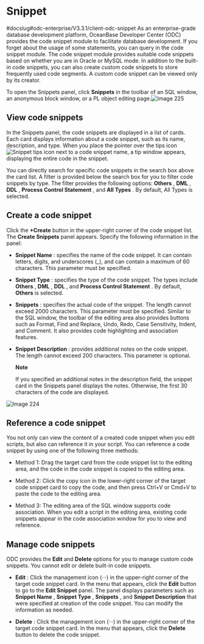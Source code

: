 Snippet 
============================
#docslug#odc-enterprise/V3.3.1/client-odc-snippet
As an enterprise-grade database development platform, OceanBase Developer Center (ODC) provides the code snippet module to facilitate database development. If you forget about the usage of some statements, you can query in the code snippet module. The code snippet module provides suitable code snippets based on whether you are in Oracle or MySQL mode. In addition to the built-in code snippets, you can also create custom code snippets to store frequently used code segments. A custom code snippet can be viewed only by its creator. 

To open the Snippets panel, click **Snippets** in the toolbar of an SQL window, an anonymous block window, or a PL object editing page.![Image 225](https://help-static-aliyun-doc.aliyuncs.com/assets/img/en-US/3143849361/p242639.png)

View code snippets 
---------------------------------------

In the Snippets panel, the code snippets are displayed in a list of cards. Each card displays information about a code snippet, such as its name, description, and type. When you place the pointer over the tips icon![Snippet tips icon](https://help-static-aliyun-doc.aliyuncs.com/assets/img/en-US/3143849361/p325006.png) next to a code snippet name, a tip window appears, displaying the entire code in the snippet. 

You can directly search for specific code snippets in the search box above the card list. A filter is provided below the search box for you to filter code snippets by type. The filter provides the following options: **Others** , **DML** , **DDL** , **Process Control Statement** , and **All Types** . By default, All Types is selected.

Create a code snippet 
------------------------------------------

Click the **+Create** button in the upper-right corner of the code snippet list. The **Create Snippets** panel appears. Specify the following information in the panel:

* **Snippet Name** : specifies the name of the code snippet. It can contain letters, digits, and underscores (_), and can contain a maximum of 60 characters. This parameter must be specified.

  

* **Snippet Type** : specifies the type of the code snippet. The types include **Others** , **DML** , **DDL** , and **Process Control Statement** . By default, **Others** is selected.

  

* **Snippets** : specifies the actual code of the snippet. The length cannot exceed 2000 characters. This parameter must be specified. Similar to the SQL window, the toolbar of the editing area also provides buttons such as Format, Find and Replace, Undo, Redo, Case Sensitivity, Indent, and Comment. It also provides code highlighting and association features.

  

* **Snippet Description** : provides additional notes on the code snippet. The length cannot exceed 200 characters. This parameter is optional. 

  **Note**

  

  If you specified an additional notes in the description field, the snippet card in the Snippets panel displays the notes. Otherwise, the first 30 characters of the code are displayed.
  




![Image 224](https://help-static-aliyun-doc.aliyuncs.com/assets/img/en-US/3143849361/p242637.png)

Reference a code snippet 
---------------------------------------------

You not only can view the content of a created code snippet when you edit scripts, but also can reference it in your script. You can reference a code snippet by using one of the following three methods:

* Method 1: Drag the target card from the code snippet list to the editing area, and the code in the code snippet is copied to the editing area.

  

* Method 2: Click the copy icon in the lower-right corner of the target code snippet card to copy the code, and then press Ctrl+V or Cmd+V to paste the code to the editing area.

  

* Method 3: The editing area of the SQL window supports code association. When you edit a script in the editing area, existing code snippets appear in the code association window for you to view and reference.

  




Manage code snippets 
-----------------------------------------

ODC provides the **Edit** and **Delete** options for you to manage custom code snippets. You cannot edit or delete built-in code snippets. 

* **Edit** : Click the management icon (···) in the upper-right corner of the target code snippet card. In the menu that appears, click the **Edit** button to go to the **Edit Snippet** panel. The panel displays parameters such as **Snippet Name** , **Snippet Type** , **Snippets** , and **Snippet Description** that were specified at creation of the code snippet. You can modify the information as needed.

  

* **Delete** : Click the management icon (···) in the upper-right corner of the target code snippet card. In the menu that appears, click the **Delete** button to delete the code snippet.

  



